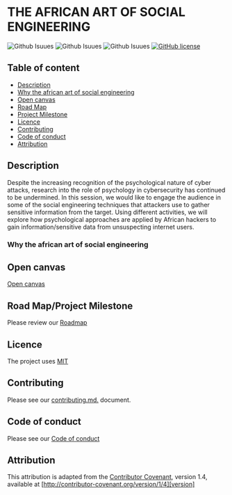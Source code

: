 # THE AFRICAN ART OF SOCIAL ENGINEERING

![Github Isuues](https://img.shields.io/github/issues/nerdlet/The-african-art-of-social-engineering.svg)
![Github Isuues](https://img.shields.io/github/forks/nerdlet/The-african-art-of-social-engineering.svg)
![Github Isuues](https://img.shields.io/github/stars/nerdlet/The-african-art-of-social-engineering.svg)
[![GitHub license](https://img.shields.io/github/license/nerdlet/The-african-art-of-social-engineering.svg)](https://github.com/nerdlet/The-african-art-of-social-engineering/blob/master/LICENCE.md)

## Table of content

- [Description](#description)
- [Why the african art of social engineering](#why-the-african-art-of-social-engineering)
- [Open canvas](#open-canvas)
- [Road Map](#roadmap)
- [Project Milestone](#project-milestone)
- [Licence](#licence)
- [Contributing](#contributing)
- [Code of conduct](#code-of-conduct)
- [Attribution](#Attribution)

## Description

Despite the increasing recognition of the psychological nature of cyber attacks, research into the role of psychology in cybersecurity has continued to be undermined. In this session, we would like to engage the audience in some of the social engineering techniques that attackers use to gather sensitive information from the target. Using different activities, we will explore how psychological approaches are applied by African hackers to gain information/sensitive data from unsuspecting internet users.

### Why the african art of social engineering

## Open canvas

[Open canvas](https://i.imgur.com/uG13Btl.png)

## Road Map/Project Milestone

Please review our [Roadmap](ROADMAP.md)


## Licence

The project uses [MIT](LICENCE.md)

## Contributing

Please see our [contributing.md.](CONTRIBUTING.md) document.

## Code of conduct

Please see our [Code of conduct](CODE-OF-CONDUCT.md)


## Attribution

This attribution is adapted from the [Contributor Covenant][homepage], version 1.4,
available at [http://contributor-covenant.org/version/1/4][version]

[homepage]: http://contributor-covenant.org
[version]: http://contributor-covenant.org/version/1/4/
